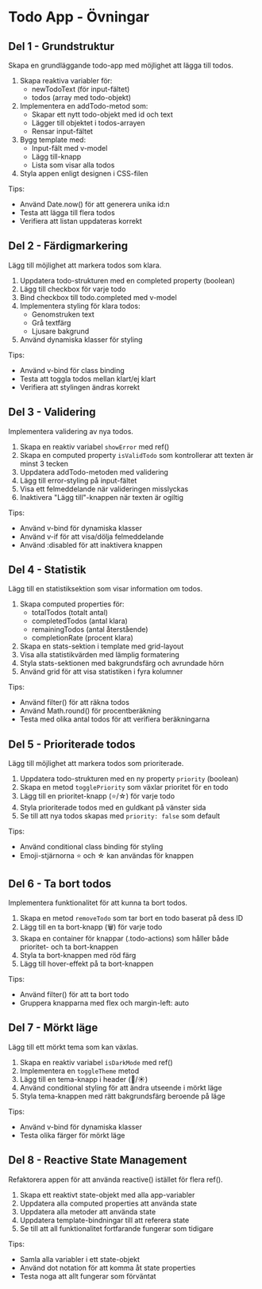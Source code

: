 # Todo App - Övningar

## Del 1 - Grundstruktur

Skapa en grundläggande todo-app med möjlighet att lägga till todos.

1. Skapa reaktiva variabler för:
   - newTodoText (för input-fältet)
   - todos (array med todo-objekt)
2. Implementera en addTodo-metod som:
   - Skapar ett nytt todo-objekt med id och text
   - Lägger till objektet i todos-arrayen
   - Rensar input-fältet
3. Bygg template med:
   - Input-fält med v-model
   - Lägg till-knapp
   - Lista som visar alla todos
4. Styla appen enligt designen i CSS-filen

Tips:

- Använd Date.now() för att generera unika id:n
- Testa att lägga till flera todos
- Verifiera att listan uppdateras korrekt

## Del 2 - Färdigmarkering

Lägg till möjlighet att markera todos som klara.

1. Uppdatera todo-strukturen med en completed property (boolean)
2. Lägg till checkbox för varje todo
3. Bind checkbox till todo.completed med v-model
4. Implementera styling för klara todos:
   - Genomstruken text
   - Grå textfärg
   - Ljusare bakgrund
5. Använd dynamiska klasser för styling

Tips:

- Använd v-bind för class binding
- Testa att toggla todos mellan klart/ej klart
- Verifiera att stylingen ändras korrekt

## Del 3 - Validering

Implementera validering av nya todos.

1. Skapa en reaktiv variabel `showError` med ref()
2. Skapa en computed property `isValidTodo` som kontrollerar att texten är minst 3 tecken
3. Uppdatera addTodo-metoden med validering
4. Lägg till error-styling på input-fältet
5. Visa ett felmeddelande när valideringen misslyckas
6. Inaktivera "Lägg till"-knappen när texten är ogiltig

Tips:

- Använd v-bind för dynamiska klasser
- Använd v-if för att visa/dölja felmeddelande
- Använd :disabled för att inaktivera knappen

## Del 4 - Statistik

Lägg till en statistiksektion som visar information om todos.

1. Skapa computed properties för:
   - totalTodos (totalt antal)
   - completedTodos (antal klara)
   - remainingTodos (antal återstående)
   - completionRate (procent klara)
2. Skapa en stats-sektion i template med grid-layout
3. Visa alla statistikvärden med lämplig formatering
4. Styla stats-sektionen med bakgrundsfärg och avrundade hörn
5. Använd grid för att visa statistiken i fyra kolumner

Tips:

- Använd filter() för att räkna todos
- Använd Math.round() för procentberäkning
- Testa med olika antal todos för att verifiera beräkningarna

## Del 5 - Prioriterade todos

Lägg till möjlighet att markera todos som prioriterade.

1. Uppdatera todo-strukturen med en ny property `priority` (boolean)
2. Skapa en metod `togglePriority` som växlar prioritet för en todo
3. Lägg till en prioritet-knapp (⭐/☆) för varje todo
4. Styla prioriterade todos med en guldkant på vänster sida
5. Se till att nya todos skapas med `priority: false` som default

Tips:

- Använd conditional class binding för styling
- Emoji-stjärnorna ⭐ och ☆ kan användas för knappen

## Del 6 - Ta bort todos

Implementera funktionalitet för att kunna ta bort todos.

1. Skapa en metod `removeTodo` som tar bort en todo baserat på dess ID
2. Lägg till en ta bort-knapp (🗑️) för varje todo
3. Skapa en container för knappar (.todo-actions) som håller både prioritet- och ta bort-knappen
4. Styla ta bort-knappen med röd färg
5. Lägg till hover-effekt på ta bort-knappen

Tips:

- Använd filter() för att ta bort todo
- Gruppera knapparna med flex och margin-left: auto

## Del 7 - Mörkt läge

Lägg till ett mörkt tema som kan växlas.

1. Skapa en reaktiv variabel `isDarkMode` med ref()
2. Implementera en `toggleTheme` metod
3. Lägg till en tema-knapp i header (🌙/☀️)
4. Använd conditional styling för att ändra utseende i mörkt läge
5. Styla tema-knappen med rätt bakgrundsfärg beroende på läge

Tips:

- Använd v-bind för dynamiska klasser
- Testa olika färger för mörkt läge

## Del 8 - Reactive State Management

Refaktorera appen för att använda reactive() istället för flera ref().

1. Skapa ett reaktivt state-objekt med alla app-variabler
2. Uppdatera alla computed properties att använda state
3. Uppdatera alla metoder att använda state
4. Uppdatera template-bindningar till att referera state
5. Se till att all funktionalitet fortfarande fungerar som tidigare

Tips:

- Samla alla variabler i ett state-objekt
- Använd dot notation för att komma åt state properties
- Testa noga att allt fungerar som förväntat
